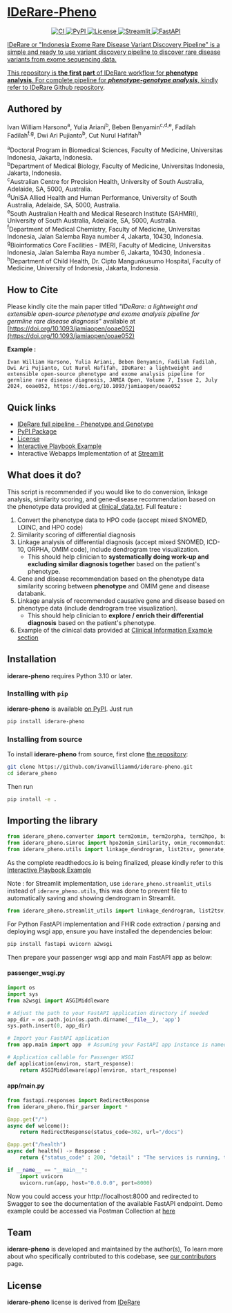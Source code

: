 # [IDeRare-Pheno](https://pypi.org/project/iderare_pheno/)

<p align="center">
    <a href="https://github.com/ivanwilliammd/iderare-pheno/actions">
        <img alt="CI" src="https://github.com/ivanwilliammd/iderare-pheno/workflows/Main/badge.svg">
    </a>
    <a href="https://pypi.org/project/iderare_pheno/">
        <img alt="PyPI" src="https://img.shields.io/pypi/v/iderare_pheno">
    </a>
<!--     <a href="https://iderare-pheno.readthedocs.io/en/latest/?badge=latest">
        <img src="https://readthedocs.org/projects/iderare-pheno/badge/?version=latest" alt="Documentation Status" />
    </a> -->
    <a href="https://github.com/ivanwilliammd/iderare-pheno/blob/main/LICENSE">
        <img alt="License" src="https://img.shields.io/github/license/ivanwilliammd/iderare-pheno.svg?color=blue&cachedrop">
    </a>
    <a href="https://bioinformatics-ivanwilliamharsono.streamlit.app/IDeRare_Pheno">
        <img alt="Streamlit" src="https://static.streamlit.io/badges/streamlit_badge_black_white.svg">
    </a>
    <a href="https://iderare.ivanwilliamharsono.com">
        <img alt="FastAPI" src="https://img.shields.io/badge/FastAPI-005571.svg?logo=fastapi&logoColor=white")
    </a>
    <br/>
</p>

IDeRare or "Indonesia Exome Rare Disease Variant Discovery Pipeline" is a simple and ready to use variant discovery pipeline to discover rare disease variants from exome sequencing data. 

This repository is **the first part** of IDeRare workflow for **phenotype analysis**. For complete pipeline for _**phenotype-genotype analysis**_, kindly refer to [IDeRare Github repository](https://github.com/ivanwilliammd/IDeRare).

## Authored by 
Ivan William Harsono<sup>a</sup>, Yulia Ariani<sup>b</sup>, Beben Benyamin<sup>c,d,e</sup>, Fadilah Fadilah<sup>f,g</sup>, Dwi Ari Pujianto<sup>b</sup>, Cut Nurul Hafifah<sup>h</sup>

<sup>a</sup>Doctoral Program in Biomedical Sciences, Faculty of Medicine, Universitas Indonesia, Jakarta, Indonesia.<br> 
<sup>b</sup>Department of Medical Biology, Faculty of Medicine, Universitas Indonesia, Jakarta, Indonesia.<br> 
<sup>c</sup>Australian Centre for Precision Health, University of South Australia, Adelaide, SA, 5000, Australia. <br>
<sup>d</sup>UniSA Allied Health and Human Performance, University of South Australia, Adelaide, SA, 5000, Australia. <br>
<sup>e</sup>South Australian Health and Medical Research Institute (SAHMRI), University of South Australia, Adelaide, SA, 5000, Australia. <br>
<sup>f</sup>Department of Medical Chemistry, Faculty of Medicine, Universitas Indonesia, Jalan Salemba Raya number 4, Jakarta, 10430, Indonesia.<br>
<sup>g</sup>Bioinformatics Core Facilities - IMERI, Faculty of Medicine, Universitas Indonesia, Jalan Salemba Raya number 6, Jakarta, 10430, Indonesia .<br>
<sup>h</sup>Department of Child Health, Dr. Cipto Mangunkusumo Hospital, Faculty of Medicine, University of Indonesia, Jakarta, Indonesia. <br>

## How to Cite
Please kindly cite the main paper titled *"IDeRare: a lightweight and extensible open-source phenotype and exome analysis pipeline for germline rare disease diagnosis"* available at [https://doi.org/10.1093/jamiaopen/ooae052](https://doi.org/10.1093/jamiaopen/ooae052)

**Example :**
```
Ivan William Harsono, Yulia Ariani, Beben Benyamin, Fadilah Fadilah, Dwi Ari Pujianto, Cut Nurul Hafifah, IDeRare: a lightweight and extensible open-source phenotype and exome analysis pipeline for germline rare disease diagnosis, JAMIA Open, Volume 7, Issue 2, July 2024, ooae052, https://doi.org/10.1093/jamiaopen/ooae052
```

## Quick links
- [IDeRare full pipeline - Phenotype and Genotype](https://github.com/ivanwilliammd/IDeRare)
- [PyPI Package](https://pypi.org/project/iderare-pheno/)
- [License](https://github.com/ivanwilliammd/iderare-pheno/blob/main/LICENSE)
- [Interactive Playbook Example](https://github.com/ivanwilliammd/iderare-pheno/blob/main/Playbook.ipynb)
- Interactive Webapps Implementation of at [Streamlit](https://bioinformatics-ivanwilliamharsono.streamlitapp.com/IDeRare_Pheno)
<!-- - [Documentation](https://iderare-pheno.readthedocs.io/) -->

## What does it do?

This script is recommended if you would like to do conversion, linkage analysis, similarity scoring, and gene-disease recommendation based on the phenotype data provided at [clinical_data.txt](clinical_data.txt). Full feature : 
1. Convert the phenotype data to HPO code (accept mixed SNOMED, LOINC, and HPO code)
2. Similarity scoring of differential diagnosis
3. Linkage analysis of differential diagnosis (accept mixed SNOMED, ICD-10, ORPHA, OMIM code), include dendrogram tree visualization.
    - This should help clinician to **systematically doing work-up and excluding similar diagnosis together** based on the patient\'s phenotype.
4. Gene and disease recommendation based on the phenotype data similarity scoring between **phenotype** and OMIM gene and disease databank.
5. Linkage analysis of recommended causative gene and disease based on phenotype data (include dendrogram tree visualization).
    - This should help clinician to **explore / enrich their differential diagnosis** based on the patient\'s phenotype.
6. Example of the clinical data provided at [Clinical Information Example section](#clinical-information-example)


## Installation

<!-- start py version -->

**iderare-pheno** requires Python 3.10 or later.

<!-- end py version -->

### Installing with `pip`

<!-- start install pip -->

**iderare-pheno** is available [on PyPI](https://pypi.org/project/iderare-pheno/). Just run

```bash
pip install iderare-pheno
```

<!-- end install pip -->

### Installing from source

<!-- start install source -->

To install **iderare-pheno** from source, first clone [the repository](https://github.com/ivanwilliammd/iderare-pheno):

```bash
git clone https://github.com/ivanwilliammd/iderare-pheno.git
cd iderare_pheno
```

Then run

```bash
pip install -e .
```

<!-- end install source -->

## Importing the library

```python
from iderare_pheno.converter import term2omim, term2orpha, term2hpo, batchconvert
from iderare_pheno.simrec import hpo2omim_similarity, omim_recommendation, hpo2name, omim2name
from iderare_pheno.utils import linkage_dendrogram, list2tsv, generate_yml
```
As the complete readthedocs.io is being finalized, please kindly refer to this [Interactive Playbook Example](https://github.com/ivanwilliammd/iderare-pheno/blob/main/Playbook.ipynb)

Note : for Streamlit implementation, use ```iderare_pheno.streamlit_utils``` instead of ```iderare_pheno.utils```, this was done to prevent file to automatically saving and showing dendrogram in Streamlit.
```python
from iderare_pheno.streamlit_utils import linkage_dendrogram, list2tsv, generate_yml
```

For Python FastAPI implementation and FHIR code extraction / parsing and deploying wsgi app, ensure you have installed the dependencies below:
```bash
pip install fastapi uvicorn a2wsgi
```

Then prepare your passenger wsgi app and main FastAPI app as below:

#### passenger_wsgi.py
```python
import os
import sys
from a2wsgi import ASGIMiddleware

# Adjust the path to your FastAPI application directory if needed
app_dir = os.path.join(os.path.dirname(__file__), 'app')
sys.path.insert(0, app_dir)

# Import your FastAPI application
from app.main import app  # Assuming your FastAPI app instance is named 'app'

# Application callable for Passenger WSGI
def application(environ, start_response):
    return ASGIMiddleware(app)(environ, start_response)
```

#### app/main.py
```python
from fastapi.responses import RedirectResponse
from iderare_pheno.fhir_parser import *

@app.get("/")
async def welcome():
    return RedirectResponse(status_code=302, url="/docs")

@app.get("/health")
async def health() -> Response :
    return {"status_code" : 200, "detail" : "The services is running, try to explore the API from Postman Collection"}

if __name__ == "__main__":
    import uvicorn
    uvicorn.run(app, host="0.0.0.0", port=8000)
```

Now you could access your http://localhost:8000 and redirected to Swagger to see the documentation of the available FastAPI endpoint. Demo example could be accessed via Postman Collection at [here](https://www.postman.com/ivanwilliamharsono/workspace/iderare-pheno/overview)


## Team

<!-- start team -->

**iderare-pheno** is developed and maintained by the author(s), To learn more about who specifically contributed to this codebase, see [our contributors](https://github.com/ivanwilliammd/iderare-pheno/graphs/contributors) page.

<!-- end team -->

## License

<!-- start license -->

**iderare-pheno** license is derived from [IDeRare](https://github.com/ivanwilliammd/iderare)

<!-- end license -->

